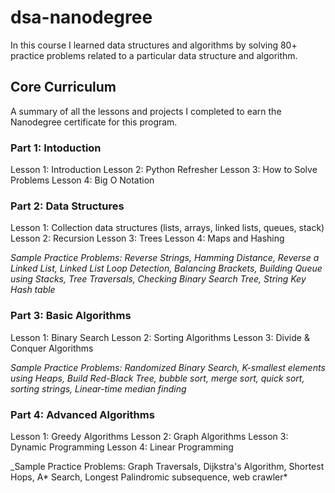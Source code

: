 # dsa-nanodegree

In this course I learned data structures and algorithms by solving 80+ practice problems related to a particular data structure and algorithm.

## Core Curriculum

A summary of all the lessons and projects I completed to earn the Nanodegree certificate for this program.  

### Part 1: Intoduction

Lesson 1: Introduction
Lesson 2: Python Refresher
Lesson 3: How to Solve Problems
Lesson 4: Big O Notation

### Part 2: Data Structures

Lesson 1: Collection data structures (lists, arrays, linked lists, queues, stack)
Lesson 2: Recursion
Lesson 3: Trees
Lesson 4: Maps and Hashing

*Sample Practice Problems: Reverse Strings, Hamming Distance, Reverse a Linked List, Linked List Loop Detection,
Balancing Brackets, Building Queue using Stacks, Tree Traversals, Checking Binary Search Tree, String Key Hash
table*

### Part 3: Basic Algorithms

Lesson 1: Binary Search
Lesson 2: Sorting Algorithms
Lesson 3: Divide & Conquer Algorithms

*Sample Practice Problems: Randomized Binary Search, K-smallest elements using Heaps, Build Red-Black Tree,
bubble sort, merge sort, quick sort, sorting strings, Linear-time median finding*

### Part 4: Advanced Algorithms

Lesson 1: Greedy Algorithms
Lesson 2: Graph Algorithms
Lesson 3: Dynamic Programming
Lesson 4: Linear Programming

_Sample Practice Problems: Graph Traversals, Dijkstra's Algorithm, Shortest Hops, A* Search, Longest Palindromic
subsequence, web crawler*


